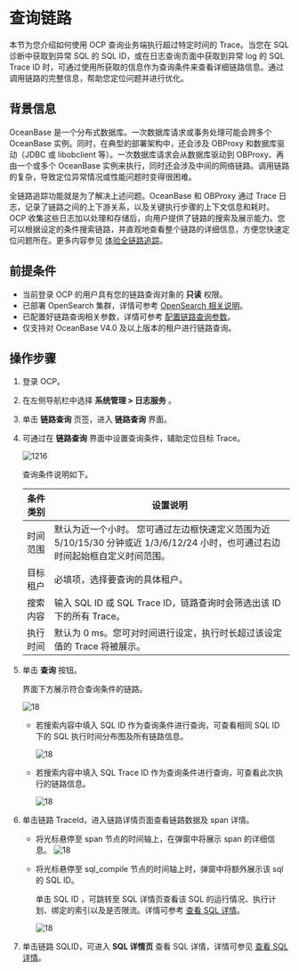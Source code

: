 # 查询链路

本节为您介绍如何使用 OCP 查询业务端执行超过特定时间的 Trace。当您在 SQL 诊断中获取到异常 SQL 的 SQL ID，或在日志查询页面中获取到异常 log 的 SQL Trace ID 时，可通过使用所获取的信息作为查询条件来查看详细链路信息。通过调用链路的完整信息，帮助您定位问题并进行优化。

## 背景信息

OceanBase 是一个分布式数据库。一次数据库请求或事务处理可能会跨多个 OceanBase 实例。同时，在典型的部署架构中，还会涉及 OBProxy 和数据库驱动（JDBC 或 libobclient 等）。一次数据库请求会从数据库驱动到 OBProxy、再由一个或多个 OceanBase 实例来执行，同时还会涉及中间的网络链路。调用链路的复杂，导致定位异常情况或性能问题时变得很困难。

全链路追踪功能就是为了解决上述问题。OceanBase 和 OBProxy 通过 Trace 日志，记录了链路之间的上下游关系，以及关键执行步骤的上下文信息和耗时。OCP 收集这些日志加以处理和存储后，向用户提供了链路的搜索及展示能力。您可以根据设定的条件搜索链路，并直观地查看整个链路的详细信息，方便您快速定位问题所在。更多内容参见 [体验全链路追踪](https://www.oceanbase.com/docs/enterprise-oceanbase-database-cn-10000000000886284)。

## 前提条件

* 当前登录 OCP 的用户具有您的链路查询对象的 **只读** 权限。
* 已部署 OpenSearch 集群，详情可参考 [OpenSearch 相关说明](../1300.log-service/500.opensearch-docker.md)。
* 已配置好链路查询相关参数，详情可参考 [配置链路查询参数](../1300.log-service/300.configuration-trace-paremeters.md)。
* 仅支持对 OceanBase V4.0 及以上版本的租户进行链路查询。

## 操作步骤

1. 登录 OCP。
2. 在左侧导航栏中选择 **系统管理 \> 日志服务** 。
3. 单击 **链路查询** 页签，进入 **链路查询** 界面。
4. 可通过在 **链路查询** 界面中设置查询条件，辅助定位目标 Trace。

   ![1216](https://obbusiness-private.oss-cn-shanghai.aliyuncs.com/doc/img/ocp/401/%E9%93%BE%E8%B7%AF%E6%9F%A5%E8%AF%A21.png)

   查询条件说明如下。

   | 条件类别  |设置说明 |
   |-------|-------|
   | 时间范围  | 默认为近一个小时。 您可通过左边框快速定义范围为近 5/10/15/30 分钟或近 1/3/6/12/24 小时，也可通过右边时间起始框自定义时间范围。 |
   | 目标租户  | 必填项，选择要查询的具体租户。 |
   | 搜索内容   | 输入 SQL ID 或 SQL Trace ID，链路查询时会筛选出该 ID 下的所有 Trace。 |
   | 执行时间 | 默认为 0 ms。您可对时间进行设定，执行时长超过该设定值的 Trace 将被展示。 |

5. 单击 **查询** 按钮。

   界面下方展示符合查询条件的链路。

   ![18](https://obbusiness-private.oss-cn-shanghai.aliyuncs.com/doc/img/ocp/%E9%93%BE%E8%B7%AF%E6%9F%A5%E8%AF%A2.png)

   * 若搜索内容中填入 SQL ID  作为查询条件进行查询，可查看相同 SQL ID 下的 SQL 执行时间分布图及所有链路信息。
  
      ![18](https://obbusiness-private.oss-cn-shanghai.aliyuncs.com/doc/img/ocp/%E9%93%BE%E8%B7%AF%E6%9F%A5%E8%AF%A2-sqlid.png)

   * 若搜索内容中填入 SQL Trace ID 作为查询条件进行查询，可查看此次执行的链路信息。

      ![18](https://obbusiness-private.oss-cn-shanghai.aliyuncs.com/doc/img/ocp/%E9%93%BE%E8%B7%AF%E6%9F%A5%E8%AF%A2-traceid.png)

6. 单击链路 TraceId，进入链路详情页面查看链路数据及 span 详情。

   * 将光标悬停至 span 节点的时间轴上，在弹窗中将展示 span 的详细信息。
      ![18](https://obbusiness-private.oss-cn-shanghai.aliyuncs.com/doc/img/ocp/%E9%93%BE%E8%B7%AF%E8%AF%A6%E6%83%851.png)

   * 将光标悬停至 sql_compile 节点的时间轴上时，弹窗中将额外展示该 sql 的 SQL ID。

      单击 SQL ID ，可跳转至 SQL 详情页查看该 SQL 的运行情况、执行计划、绑定的索引以及是否限流。详情可参考 [查看 SQL 详情](../1000.diagnosis-and-tuning-fuctions/100.manage-sql-diagnosis/1000.view-sql-details.md)。

      ![18](https://obbusiness-private.oss-cn-shanghai.aliyuncs.com/doc/img/ocp/%E9%93%BE%E8%B7%AF%E8%AF%A6%E6%83%852.png)

7. 单击链路 SQLID，可进入 **SQL 详情页** 查看 SQL 详情，详情可参见 [查看 SQL 详情](../1000.diagnosis-and-tuning-fuctions/100.manage-sql-diagnosis/1000.view-sql-details.md)。
